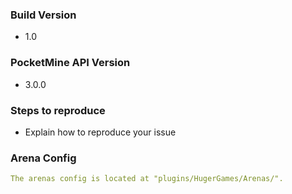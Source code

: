 ### Build Version
- 1.0

### PocketMine API Version
- 3.0.0

### Steps to reproduce
- Explain how to reproduce your issue

### Arena Config
```yaml
The arenas config is located at "plugins/HugerGames/Arenas/".
```
